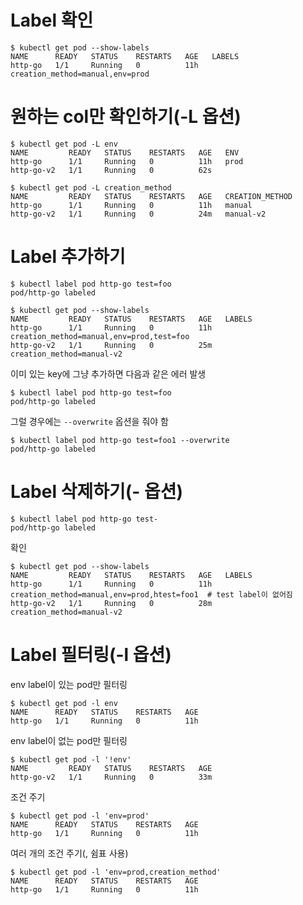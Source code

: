 # Label 확인

```
$ kubectl get pod --show-labels
NAME      READY   STATUS    RESTARTS   AGE   LABELS
http-go   1/1     Running   0          11h   creation_method=manual,env=prod
```

# 원하는 col만 확인하기(-L 옵션)

```
$ kubectl get pod -L env
NAME         READY   STATUS    RESTARTS   AGE   ENV
http-go      1/1     Running   0          11h   prod
http-go-v2   1/1     Running   0          62s   
```

```
$ kubectl get pod -L creation_method
NAME         READY   STATUS    RESTARTS   AGE   CREATION_METHOD
http-go      1/1     Running   0          11h   manual
http-go-v2   1/1     Running   0          24m   manual-v2
```

# Label 추가하기

```
$ kubectl label pod http-go test=foo
pod/http-go labeled

$ kubectl get pod --show-labels
NAME         READY   STATUS    RESTARTS   AGE   LABELS
http-go      1/1     Running   0          11h   creation_method=manual,env=prod,test=foo
http-go-v2   1/1     Running   0          25m   creation_method=manual-v2
```

이미 있는 key에 그냥 추가하면 다음과 같은 에러 발생
```
$ kubectl label pod http-go test=foo
pod/http-go labeled
```

그럴 경우에는 `--overwrite` 옵션을 줘야 함
```
$ kubectl label pod http-go test=foo1 --overwrite
pod/http-go labeled
```

# Label 삭제하기(- 옵션)

```
$ kubectl label pod http-go test-
pod/http-go labeled
```

확인
```
$ kubectl get pod --show-labels
NAME         READY   STATUS    RESTARTS   AGE   LABELS
http-go      1/1     Running   0          11h   creation_method=manual,env=prod,htest=foo1  # test label이 없어짐
http-go-v2   1/1     Running   0          28m   creation_method=manual-v2
```

# Label 필터링(-l 옵션)

env label이 있는 pod만 필터링
```
$ kubectl get pod -l env
NAME      READY   STATUS    RESTARTS   AGE
http-go   1/1     Running   0          11h
```

env label이 없는 pod만 필터링
```
$ kubectl get pod -l '!env'
NAME         READY   STATUS    RESTARTS   AGE
http-go-v2   1/1     Running   0          33m
```

조건 주기
```
$ kubectl get pod -l 'env=prod'
NAME      READY   STATUS    RESTARTS   AGE
http-go   1/1     Running   0          11h
```

여러 개의 조건 주기(, 쉼표 사용)
```
$ kubectl get pod -l 'env=prod,creation_method'
NAME      READY   STATUS    RESTARTS   AGE
http-go   1/1     Running   0          11h
```